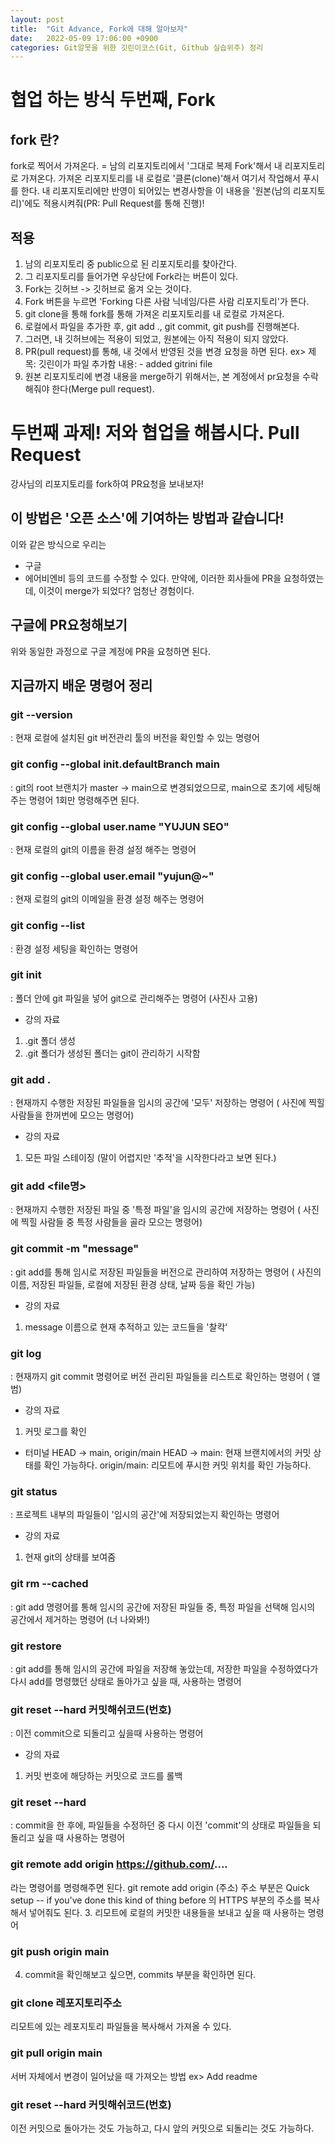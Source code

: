 ```yaml
---
layout: post
title:  "Git Advance, Fork에 대해 알아보자"
date:   2022-05-09 17:06:00 +0900
categories: Git알못을 위한 깃린이코스(Git, Github 실습위주) 정리
---
```

# 협업 하는 방식 두번째, Fork
## fork 란?
fork로 찍어서 가져온다.
= 남의 리포지토리에서 '그대로 복제 Fork'해서 내 리포지토리로 가져온다.
가져온 리포지토리를
내 로컬로 '클론(clone)'해서 여기서 작업해서 푸시를 한다.
내 리포지토리에만 반영이 되어있는 변경사항을
이 내용을 '원본(남의 리포지토리)'에도 적용시켜줘(PR: Pull Request를 통해 진행)!

## 적용
1. 남의 리포지토리 중 public으로 된 리포지토리를 찾아간다.
2. 그 리포지토리를 들어가면 우상단에 Fork라는 버튼이 있다.
3. Fork는 깃허브 -> 깃허브로 옮겨 오는 것이다.
4. Fork 버튼을 누르면 'Forking 다른 사람 닉네임/다른 사람 리포지토리'가 뜬다.
5. git clone을 통해 fork를 통해 가져온 리포지토리를 내 로컬로 가져온다.
6. 로컬에서 파일을 추가한 후, git add ., git commit, git push를 진행해본다.
7. 그러면, 내 깃허브에는 적용이 되었고, 원본에는 아직 적용이 되지 않았다.
8. PR(pull request)를 통해, 내 것에서 반영된 것을 변경 요청을 하면 된다.
ex>
제목: 깃린이가 파일 추가함
내용: - added gitrini file
9. 원본 리포지토리에 변경 내용을 merge하기 위해서는, 본 계정에서 pr요청을 수락해줘야 한다(Merge pull request).

# 두번째 과제! 저와 협업을 해봅시다. Pull Request
강사님의 리포지토리를 fork하여 PR요청을 보내보자!
## 이 방법은 '오픈 소스'에 기여하는 방법과 같습니다!
이와 같은 방식으로
우리는
- 구글
- 에어비엔비 
등의 코드를 수정할 수 있다.
만약에, 이러한 회사들에 PR을 요청하였는데, 이것이 merge가 되었다?
엄청난 경험이다.

## 구글에 PR요청해보기
위와 동일한 과정으로 구글 계정에 PR을 요청하면 된다.

## 지금까지 배운 명령어 정리
### git --version
: 현재 로컬에 설치된 git 버전관리 툴의 버전을 확인할 수 있는 명령어

### git config --global init.defaultBranch main
: git의 root 브랜치가 master -> main으로 변경되었으므로,
main으로 초기에 세팅해주는 명령어
1회만 명령해주면 된다.

### git config --global user.name "YUJUN SEO"
: 현재 로컬의 git의 이름을 환경 설정 해주는 명령어

### git config --global user.email "yujun@~"
: 현재 로컬의 git의 이메일을 환경 설정 해주는 명령어

### git config --list
: 환경 설정 세팅을 확인하는 명령어

### git init
: 폴더 안에 git 파일을 넣어 git으로 관리해주는 명령어
(사진사 고용)
* 강의 자료
1) .git 폴더 생성
2) .git 폴더가 생성된 폴더는 git이 관리하기 시작함

### git add .
: 현재까지 수행한 저장된 파일들을 임시의 공간에 '모두' 저장하는 명령어
( 사진에 찍힐 사람들을 한꺼번에 모으는 명령어)
* 강의 자료
1) 모든 파일 스테이징 (말이 어렵지만 '추적'을 시작한다라고 보면 된다.)

### git add <file명>
: 현재까지 수행한 저장된 파일 중 '특정 파일'을 임시의 공간에 저장하는 명령어
( 사진에 찍힐 사람들 중 특정 사람들을 골라 모으는 명령어)

### git commit -m "message"
: git add를 통해 임시로 저장된 파일들을 버전으로 관리하여 저장하는 명령어
( 사진의 이름, 저장된 파일들, 로컬에 저장된 환경 상태, 날짜 등을 확인 가능)
* 강의 자료
1) message 이름으로 현재 추적하고 있는 코드들을 '찰칵'

### git log
: 현재까지 git commit 명령어로 버전 관리된 파일들을 리스트로 확인하는 명령어
( 앨범)
* 강의 자료
1) 커밋 로그를 확인

* 터미널
HEAD -> main, origin/main
HEAD -> main: 현재 브랜치에서의 커밋 상태를 확인 가능하다.
origin/main: 리모트에 푸시한 커밋 위치를 확인 가능하다.

### git status
: 프로젝트 내부의 파일들이 '임시의 공간'에 저장되었는지 확인하는 명령어
* 강의 자료
1) 현재 git의 상태를 보여줌

### git rm --cached <file>
: git add 명령어를 통해 임시의 공간에 저장된 파일들 중, 
특정 파일을 선택해 임시의 공간에서 제거하는 명령어
(너 나와봐!)

### git restore
: git add를 통해 임시의 공간에 파일을 저장해 놓았는데,
저장한 파일을 수정하였다가 다시 add를 명령했던 상태로 돌아가고 싶을 때, 사용하는 명령어

### git reset --hard 커밋해쉬코드(번호)
: 이전 commit으로 되돌리고 싶을때 사용하는 명령어
* 강의 자료
1) 커밋 번호에 해당하는 커밋으로 코드를 롤백

### git reset --hard
: commit을 한 후에, 파일들을 수정하던 중 다시 이전 'commit'의 상태로 파일들을 되돌리고 싶을 때 사용하는 명령어

### git remote add origin https://github.com/.... 
라는 명령어를 명령해주면 된다.
git remote add origin (주소)
주소 부분은 Quick setup -- if you've done this kind of thing before
의 HTTPS 부분의 주소를 복사해서 넣어줘도 된다.
3. 리모트에 로컬의 커밋한 내용들을 보내고 싶을 때 사용하는 명령어

### git push origin main
4. commit을 확인해보고 싶으면, commits 부분을 확인하면 된다.

### git clone 레포지토리주소
리모트에 있는 레포지토리 파일들을 복사해서 가져올 수 있다.

### git pull origin main
서버 자체에서 변경이 일어났을 때 가져오는 방법
ex> Add readme

### git reset --hard 커밋해쉬코드(번호)
이전 커밋으로 돌아가는 것도 가능하고,
다시 앞의 커밋으로 되돌리는 것도 가능하다.


